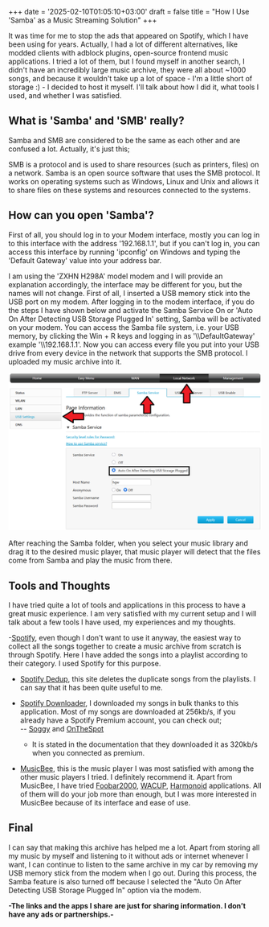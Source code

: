 +++
date = '2025-02-10T01:05:10+03:00'
draft = false
title = "How I Use 'Samba' as a Music Streaming Solution"
+++

It was time for me to stop the ads that appeared on Spotify, which I have been using for years. Actually, I had a lot of different alternatives, like modded clients with adblock plugins, open-source frontend music applications. I tried a lot of them, but I found myself in another search, I didn't have an incredibly large music archive, they were all about ~1000 songs, and because it wouldn't take up a lot of space - I'm a little short of storage :) - I decided to host it myself. I'll talk about how I did it, what tools I used, and whether I was satisfied.

## What is 'Samba' and 'SMB' really?

Samba and SMB are considered to be the same as each other and are confused a lot. Actually, it's just this;

SMB is a protocol and is used to share resources (such as printers, files) on a network. Samba is an open source software that uses the SMB protocol. It works on operating systems such as Windows, Linux and Unix and allows it to share files on these systems and resources connected to the systems.

## How can you open 'Samba'?

First of all, you should log in to your Modem interface, mostly you can log in to this interface with the address '192.168.1.1', but if you can't log in, you can access this interface by running 'ipconfig' on Windows and typing the 'Default Gateway' value into your address bar.

I am using the 'ZXHN H298A' model modem and I will provide an explanation accordingly, the interface may be different for you, but the names will not change. First of all, I inserted a USB memory stick into the USB port on my modem. After logging in to the modem interface, if you do the steps I have shown below and activate the Samba Service On or 'Auto On After Detecting USB Storage Plugged In' setting, Samba will be activated on your modem. You can access the Samba file system, i.e. your USB memory, by clicking the Win + R keys and logging in as '\\\DefaultGateway' example '\\\192.168.1.1'. Now you can access every file you put into your USB drive from every device in the network that supports the SMB protocol. I uploaded my music archive into it.

![Samba activation settings](modem-samba.png)

After reaching the Samba folder, when you select your music library and drag it to the desired music player, that music player will detect that the files come from Samba and play the music from there.

## Tools and Thoughts

I have tried quite a lot of tools and applications in this process to have a great music experience. I am very satisfied with my current setup and I will talk about a few tools I have used, my experiences and my thoughts.

-[Spotify](https://open.spotify.com/), even though I don't want to use it anyway, the easiest way to collect all the songs together to create a music archive from scratch is through Spotify. Here I have added the songs into a playlist according to their category. I used Spotify for this purpose.

- [Spotify Dedup](https://spotify-dedup.com/), this site deletes the duplicate songs from the playlists. I can say that it has been quite useful to me.

- [Spotify Downloader](https://github.com/WilliamSchack/Spotify-Downloader), I downloaded my songs in bulk thanks to this application. Most of my songs are downloaded at 256kb/s, if you already have a Spotify Premium account, you can check out; \
   -- [Soggy](https://github.com/Rafiuth/Soggfy) and [OnTheSpot](https://github.com/justin025/onthespot)

  - It is stated in the documentation that they downloaded it as 320kb/s when you connected as premium.

- [MusicBee](https://www.getmusicbee.com/), this is the music player I was most satisfied with among the other music players I tried. I definitely recommend it. Apart from MusicBee, I have tried [Foobar2000](https://www.foobar2000.org/), [WACUP](https://getwacup.com/), [Harmonoid](https://harmonoid.com/) applications. All of them will do your job more than enough, but I was more interested in MusicBee because of its interface and ease of use.

## Final

I can say that making this archive has helped me a lot. Apart from storing all my music by myself and listening to it without ads or internet whenever I want, I can continue to listen to the same archive in my car by removing my USB memory stick from the modem when I go out. During this process, the Samba feature is also turned off because I selected the "Auto On After Detecting USB Storage Plugged In" option via the modem.

**\-The links and the apps I share are just for sharing information. I don’t have any ads or partnerships.\-**
